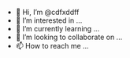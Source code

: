 - 👋 Hi, I’m @cdfxddff
- 👀 I’m interested in ...
- 🌱 I’m currently learning ...
- 💞️ I’m looking to collaborate on ...
- 📫 How to reach me ...

<!---
cdfxddff/cdfxddff is a ✨ special ✨ repository because its `README.md` (this file) appears on your GitHub profile.
You can click the Preview link to take a look at your changes.
--->
